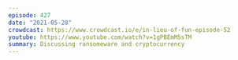 ```yaml
---
episode: 427
date: "2021-05-28"
crowdcast: https://www.crowdcast.io/e/in-lieu-of-fun-episode-52
youtube: https://www.youtube.com/watch?v=1gPBEmM5sTM
summary: Discussing ransomeware and cryptocurrency
---
```

